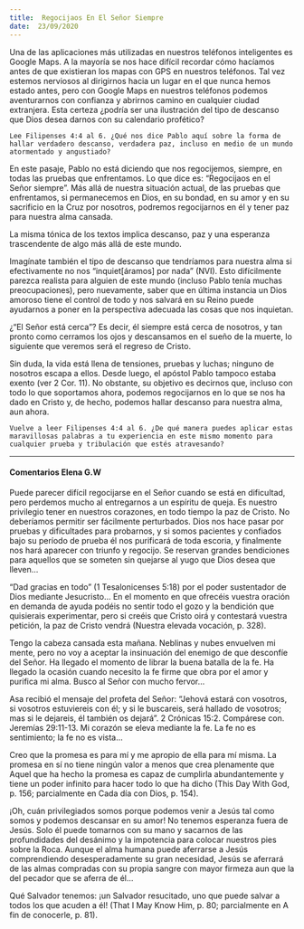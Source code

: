 ```yaml
---
title:  Regocijaos En El Señor Siempre
date:  23/09/2020
---
```


Una de las aplicaciones más utilizadas en nuestros teléfonos inteligentes es Google Maps. A la mayoría se nos hace difícil recordar cómo hacíamos antes de que existieran los mapas con GPS en nuestros teléfonos. Tal vez estemos nerviosos al dirigirnos hacia un lugar en el que nunca hemos estado antes, pero con Google Maps en nuestros teléfonos podemos aventurarnos con confianza y abrirnos camino en cualquier ciudad extranjera. Esta certeza ¿podría ser una ilustración del tipo de descanso que Dios desea darnos con su calendario profético?

`Lee Filipenses 4:4 al 6. ¿Qué nos dice Pablo aquí sobre la forma de hallar verdadero descanso, verdadera paz, incluso en medio de un mundo atormentado y angustiado?`

En este pasaje, Pablo no está diciendo que nos regocijemos, siempre, en todas las pruebas que enfrentamos. Lo que dice es: “Regocijaos en el Señor siempre”. Más allá de nuestra situación actual, de las pruebas que enfrentamos, si permanecemos en Dios, en su bondad, en su amor y en su sacrificio en la Cruz por nosotros, podremos regocijarnos en él y tener paz para nuestra alma cansada.

La misma tónica de los textos implica descanso, paz y una esperanza trascendente de algo más allá de este mundo.

Imagínate también el tipo de descanso que tendríamos para nuestra alma si efectivamente no nos “inquiet[áramos] por nada” (NVI). Esto difícilmente parezca realista para alguien de este mundo (incluso Pablo tenía muchas preocupaciones), pero nuevamente, saber que en última instancia un Dios amoroso tiene el control de todo y nos salvará en su Reino puede ayudarnos a poner en la perspectiva adecuada las cosas que nos inquietan.

¿“El Señor está cerca”? Es decir, él siempre está cerca de nosotros, y tan pronto como cerramos los ojos y descansamos en el sueño de la muerte, lo siguiente que veremos será el regreso de Cristo.

Sin duda, la vida está llena de tensiones, pruebas y luchas; ninguno de nosotros escapa a ellos. Desde luego, el apóstol Pablo tampoco estaba exento (ver 2 Cor. 11). No obstante, su objetivo es decirnos que, incluso con todo lo que soportamos ahora, podemos regocijarnos en lo que se nos ha dado en Cristo y, de hecho, podemos hallar descanso para nuestra alma, aun ahora.

`Vuelve a leer Filipenses 4:4 al 6. ¿De qué manera puedes aplicar estas maravillosas palabras a tu experiencia en este mismo momento para cualquier prueba y tribulación que estés atravesando?`

---

#### Comentarios Elena G.W

Puede parecer difícil regocijarse en el Señor cuando se está en dificultad, pero perdemos mucho al entregarnos a un espíritu de queja. Es nuestro privilegio tener en nuestros corazones, en todo tiempo la paz de Cristo. No deberíamos permitir ser fácilmente perturbados. Dios nos hace pasar por pruebas y dificultades para probarnos, y si somos pacientes y confiados bajo su período de prueba él nos purificará de toda escoria, y finalmente nos hará aparecer con triunfo y regocijo. Se reservan grandes bendiciones para aquellos que se someten sin quejarse al yugo que Dios desea que lleven…

“Dad gracias en todo” (1 Tesalonicenses 5:18) por el poder sustentador de Dios mediante Jesucristo… En el momento en que ofrecéis vuestra oración en demanda de ayuda podéis no sentir todo el gozo y la bendición que quisierais experimentar, pero si creéis que Cristo oirá y contestará vuestra petición, la paz de Cristo vendrá (Nuestra elevada vocación, p. 328).

Tengo la cabeza cansada esta mañana. Neblinas y nubes envuelven mi mente, pero no voy a aceptar la insinuación del enemigo de que desconfíe del Señor. Ha llegado el momento de librar la buena batalla de la fe. Ha llegado la ocasión cuando necesito la fe firme que obra por el amor y purifica mi alma. Busco al Señor con mucho fervor…

Asa recibió el mensaje del profeta del Señor: “Jehová estará con vosotros, si vosotros estuviereis con él; y si le buscareis, será hallado de vosotros; mas si le dejareis, él también os dejará”. 2 Crónicas 15:2. Compárese con. Jeremías 29:11-13. Mi corazón se eleva mediante la fe. La fe no es sentimiento; la fe no es vista…

Creo que la promesa es para mí y me apropio de ella para mí misma. La promesa en sí no tiene ningún valor a menos que crea plenamente que Aquel que ha hecho la promesa es capaz de cumplirla abundantemente y tiene un poder infinito para hacer todo lo que ha dicho (This Day With God, p. 156; parcialmente en Cada día con Dios, p. 154).

¡Oh, cuán privilegiados somos porque podemos venir a Jesús tal como somos y podemos descansar en su amor! No tenemos esperanza fuera de Jesús. Solo él puede tomarnos con su mano y sacarnos de las profundidades del desánimo y la impotencia para colocar nuestros pies sobre la Roca. Aunque el alma humana puede aferrarse a Jesús comprendiendo desesperadamente su gran necesidad, Jesús se aferrará de las almas compradas con su propia sangre con mayor firmeza aun que la del pecador que se aferra de él…

Qué Salvador tenemos: ¡un Salvador resucitado, uno que puede salvar a todos los que acuden a él! (That I May Know Him, p. 80; parcialmente en A fin de conocerle, p. 81).